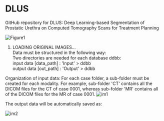 # DLUS
GitHub repository for DLUS: Deep Learning-based Segmentation of Prostatic Urethra on Computed Tomography Scans for Treatment Planning

![Figure1](https://user-images.githubusercontent.com/83298381/226644663-d59dfd54-1c1d-40e8-9a87-089862e4a396.png)



1. LOADING ORIGINAL IMAGES...                                                                                                                                         
Data must be structured in the following way:                                                                                                                         
  Two directories are needed for each database ddbb:                                                                                                                   
    input data    [data_path] : 'Input' > ddbb                                                                                                                         
    output data    [out_path] : 'Output' > ddbb                                                                                                                       
    
  Organization of input data: For each case folder, a sub-folder must be created for each modality. For example, sub-folder 'CT' contains all the DICOM files for the CT of case 0001, whereas sub-folder 'MR' contains all of the DICOM files for the MR of case 0001.
  ![im1](https://user-images.githubusercontent.com/83298381/226653596-96d43af4-352e-447c-9c73-69abf16466d7.png)
  
  
  
  The output data will be automatically saved as: 
  
  
  ![im2](https://user-images.githubusercontent.com/83298381/226653874-78ef7ed7-9747-447d-a813-503143160753.png)
